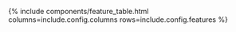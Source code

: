{% include components/feature_table.html columns=include.config.columns rows=include.config.features %}